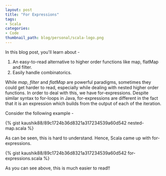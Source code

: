 ```yaml
---
layout: post
title: "For Expressions"
tags:
- Scala
categories:
- Code
thumbnail_path: blog/personal/scala-logo.png
---
```


In this blog post, you'll learn about - 

1. An easy-to-read alternative to higher order functions like map, flatMap and filter.
2. Easily handle combinatorics.

While *map*, *filter* and *flatMap* are powerful paradigms, sometimes they could get harder to read, especially while dealing with nested higher order functions. In order to deal with this, we have for-expressions. Despite similar syntax to for-loops in Java, for-expressions are different in the fact that it is an expression which builds from the output of each of the iteration.

Consider the following example - 

{% gist kaushik88/89c1724b36d8321a317234539a60d542 nested-map.scala %}

As can be seen, this is hard to understand. Hence, Scala came up with for-expressions.

{% gist kaushik88/89c1724b36d8321a317234539a60d542 for-expressions.scala %}

As you can see above, this is much easier to read!!

